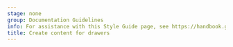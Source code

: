 ```yaml
---
stage: none
group: Documentation Guidelines
info: For assistance with this Style Guide page, see https://handbook.gitlab.com/handbook/product/ux/technical-writing/#assignments-to-other-projects-and-subjects.
title: Create content for drawers
---
```

